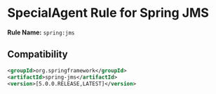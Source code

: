# SpecialAgent Rule for Spring JMS

**Rule Name:** `spring:jms`

## Compatibility

```xml
<groupId>org.springframework</groupId>
<artifactId>spring-jms</artifactId>
<version>[5.0.0.RELEASE,LATEST]</version>
```